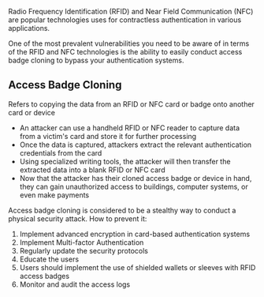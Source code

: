 Radio Frequency Identification (RFID) and Near Field Communication (NFC) are popular technologies uses for contractless authentication in various applications.

One of the most prevalent vulnerabilities you need to be aware of in terms of the RFID and NFC technologies is the ability to easily conduct access badge cloning to bypass your authentication systems. 

## Access Badge Cloning
Refers to copying the data from an RFID or NFC card or badge onto another card or device
- An attacker can use a handheld RFID or NFC reader to capture data from a victim's card and store it for further processing
- Once the data is captured, attackers extract the relevant authentication credentials from the card
- Using specialized writing tools, the attacker will then transfer the extracted data into a blank RFID or NFC card
- Now that the attacker has their cloned access badge or device in hand, they can gain unauthorized access to buildings, computer systems, or even make payments

Access badge cloning is considered to be a stealthy way to conduct a physical security attack. How to prevent it:
1. Implement advanced encryption in card-based authentication systems
2. Implement Multi-factor Authentication
3. Regularly update the security protocols
4. Educate the users
5. Users should implement the use of shielded wallets or sleeves with RFID access badges
6. Monitor and audit the access logs
